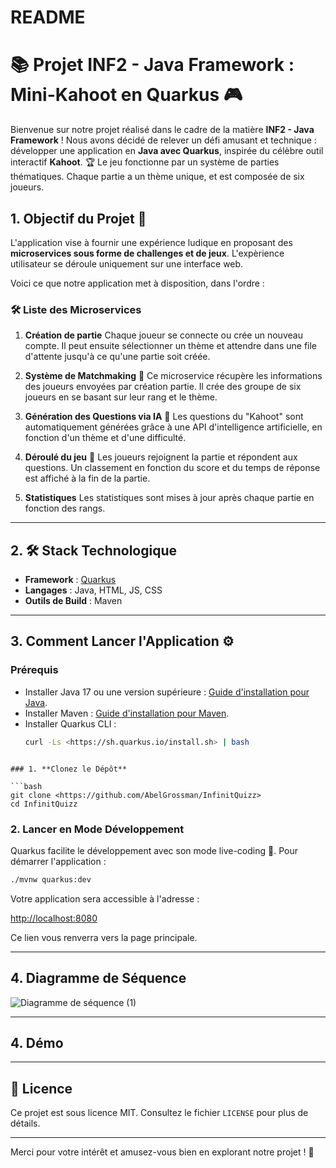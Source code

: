 # README

# 📚 Projet INF2 - Java Framework : Mini-Kahoot en Quarkus 🎮

Bienvenue sur notre projet réalisé dans le cadre de la matière **INF2 - Java Framework** !
Nous avons décidé de relever un défi amusant et technique : développer une application en **Java avec Quarkus**, inspirée du célèbre outil interactif **Kahoot**. 🏆
Le jeu fonctionne par un système de parties thématiques. Chaque partie a un thème unique, et est composée de six joueurs.

## 1. Objectif du Projet 🎯

L'application vise à fournir une expérience ludique en proposant des **microservices sous forme de challenges et de jeux**. L'expèrience utilisateur se déroule uniquement sur une interface web.

Voici ce que notre application met à disposition, dans l'ordre :

### 🛠️ Liste des Microservices

1. **Création de partie**
   Chaque joueur se connecte ou crée un nouveau compte. Il peut ensuite sélectionner un thème et attendre dans une file d'attente jusqu'à ce qu'une partie soit créée.

2. **Système de Matchmaking** 🔗
   Ce microservice récupère les informations des joueurs envoyées par création partie. Il crée des groupe de six joueurs en se basant sur leur rang et le thème.  

3. **Génération des Questions via IA** 🤖
   Les questions du "Kahoot" sont automatiquement générées grâce à une API d'intelligence artificielle, en fonction d'un thème et d'une difficulté.

4. **Déroulé du jeu** 🎲
   Les joueurs rejoignent la partie et répondent aux questions. Un classement en fonction du score et du temps de réponse est affiché à la fin de la partie. 

5. **Statistiques**
   Les statistiques sont mises à jour après chaque partie en fonction des rangs.

---

## 2. 🛠️ Stack Technologique

- **Framework** : [Quarkus](<https://quarkus.io/>)
- **Langages** : Java, HTML, JS, CSS
- **Outils de Build** : Maven

---

## 3. Comment Lancer l'Application ⚙️

### **Prérequis**
- Installer Java 17 ou une version supérieure :
  [Guide d'installation pour Java](<https://adoptium.net/>).
- Installer Maven :
  [Guide d'installation pour Maven](<https://maven.apache.org/install.html>).
- Installer Quarkus CLI :
  ```bash
  curl -Ls <https://sh.quarkus.io/install.sh> | bash

```

### 1. **Clonez le Dépôt**

```bash
git clone <https://github.com/AbelGrossman/InfinitQuizz>
cd InfinitQuizz

```

### 2. **Lancer en Mode Développement**

Quarkus facilite le développement avec son mode live-coding 🚀. Pour démarrer l'application :

```bash
./mvnw quarkus:dev

```

Votre application sera accessible à l'adresse :

[http://localhost:8080](http://localhost:8080/)

Ce lien vous renverra vers la page principale.

--- 

## 4. Diagramme de Séquence

![Diagramme de séquence (1)](https://github.com/user-attachments/assets/af98dd23-39a4-4079-b685-5f296ab17ae3)

---

## 4. Démo


---

## 📄 Licence

Ce projet est sous licence MIT. Consultez le fichier `LICENSE` pour plus de détails.

---

Merci pour votre intérêt et amusez-vous bien en explorant notre projet ! 🚀
